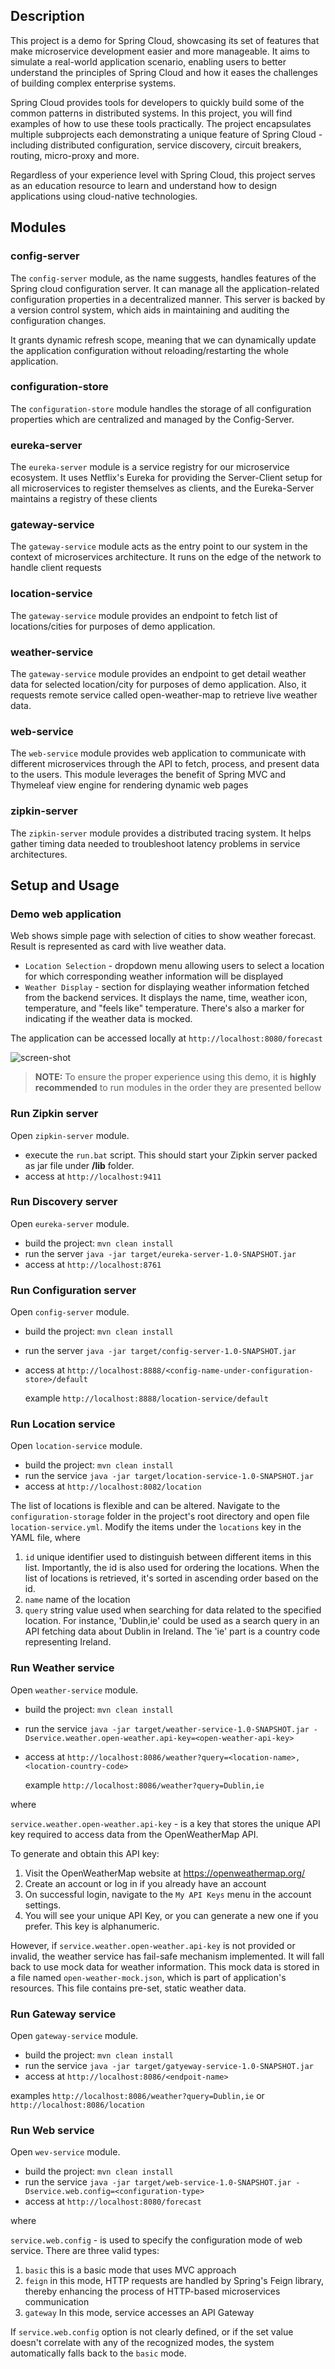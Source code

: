 ## Description
This project is a demo for Spring Cloud, showcasing its set of features that make microservice development easier 
and more manageable. It aims to simulate a real-world application scenario, enabling users to better understand 
the principles of Spring Cloud and how it eases the challenges of building complex enterprise systems.

Spring Cloud provides tools for developers to quickly build some of the common patterns in distributed systems. 
In this project, you will find examples of how to use these tools practically. The project 
encapsulates multiple subprojects each demonstrating a unique feature of Spring Cloud - including distributed configuration, 
service discovery, circuit breakers, routing, micro-proxy and more.

Regardless of your experience level with Spring Cloud, this project serves as an education resource to learn and understand 
how to design applications using cloud-native technologies.

## Modules
### config-server
The `config-server` module, as the name suggests, handles features of the Spring cloud configuration server. It can manage 
all the application-related configuration properties in a decentralized manner. This server is backed by a version control 
system, which aids in maintaining and auditing the configuration changes. 

It grants dynamic refresh scope, meaning that we can dynamically update the application configuration without 
reloading/restarting the whole application. 

### configuration-store
The `configuration-store` module handles the storage of all configuration properties 
which are centralized and managed by the Config-Server.

### eureka-server
The `eureka-server` module is a service registry for our microservice ecosystem. It uses Netflix's Eureka for 
providing the Server-Client setup for all microservices to register themselves as clients, and the Eureka-Server 
maintains a registry of these clients

### gateway-service
The `gateway-service` module acts as the entry point to our system in the context of microservices architecture. It runs 
on the edge of the network to handle client requests

### location-service
The `gateway-service` module provides an endpoint to fetch list of locations/cities for purposes of demo application. 

### weather-service
The `gateway-service` module provides an endpoint to get detail weather data for selected location/city for purposes of 
demo application. Also, it requests remote service called open-weather-map to retrieve live weather data.

### web-service
The `web-service` module provides web application to communicate with different microservices through the API 
to fetch, process, and present data to the users. This module leverages the benefit of Spring MVC and Thymeleaf view 
engine for rendering dynamic web pages

### zipkin-server 
The `zipkin-server` module provides a distributed tracing system. It helps gather timing data needed to troubleshoot 
latency problems in service architectures.



## Setup and Usage
### Demo web application
Web shows simple page with selection of cities to show weather forecast. Result is represented as card with live weather data.
- `Location Selection` - dropdown menu allowing users to select a location for which corresponding weather information will be displayed
- `Weather Display` - section for displaying weather information fetched from the backend services. It displays the name, 
   time, weather icon, temperature, and "feels like" temperature. There's also a marker for indicating if the weather data is mocked.

The application can be accessed locally at `http://localhost:8080/forecast`

![screen-shot](/readme/screen-1.png)


> **NOTE:** To ensure the proper experience using this demo, it is **highly recommended** to run modules in the order they are presented bellow

### Run Zipkin server
Open `zipkin-server` module.

- execute the `run.bat` script. This should start your Zipkin server packed as jar file under **/lib** folder.
- access at `http://localhost:9411`

### Run Discovery server
Open `eureka-server` module.

- build the project: `mvn clean install`
- run the server `java -jar target/eureka-server-1.0-SNAPSHOT.jar`
- access at `http://localhost:8761`

### Run Configuration server
Open `config-server` module.

- build the project: `mvn clean install`
- run the server `java -jar target/config-server-1.0-SNAPSHOT.jar`
- access at `http://localhost:8888/<config-name-under-configuration-store>/default`
  
  example `http://localhost:8888/location-service/default`

### Run Location service
Open `location-service` module.

- build the project: `mvn clean install`
- run the service `java -jar target/location-service-1.0-SNAPSHOT.jar`
- access at `http://localhost:8082/location`

The list of locations is flexible and can be altered. Navigate to the `configuration-storage` folder in the project's 
root directory and open file `location-service.yml`. Modify the items under the `locations` key in the YAML file, where
1. `id` unique identifier used to distinguish between different items in this list. Importantly, the 
   id is also used for ordering the locations. When the list of locations is retrieved, it's sorted in ascending 
   order based on the id.
2. `name` name of the location
3. `query` string value used when searching for data related to the specified location. 
   For instance, 'Dublin,ie' could be used as a search query in an API fetching data about Dublin in Ireland. 
   The 'ie' part is a country code representing Ireland.

### Run Weather service
Open `weather-service` module.

- build the project: `mvn clean install`
- run the service `java -jar target/weather-service-1.0-SNAPSHOT.jar -Dservice.weather.open-weather.api-key=<open-weather-api-key>`
- access at `http://localhost:8086/weather?query=<location-name>,<location-country-code>`

  example `http://localhost:8086/weather?query=Dublin,ie` 

where

`service.weather.open-weather.api-key` - is a key that stores the unique API key required to access data from the 
OpenWeatherMap API.

To generate and obtain this API key:
1. Visit the OpenWeatherMap website at https://openweathermap.org/
2. Create an account or log in if you already have an account
3. On successful login, navigate to the `My API Keys` menu in the account settings. 
4. You will see your unique API Key, or you can generate a new one if you prefer. This key is alphanumeric.

However, if `service.weather.open-weather.api-key` is not provided or invalid, the weather service has fail-safe 
mechanism implemented. It will fall back to use mock data for weather information. This mock data is stored in a file 
named `open-weather-mock.json`, which is part of application's resources. This file contains pre-set, static weather 
data.

### Run Gateway service
Open `gateway-service` module.

- build the project: `mvn clean install`
- run the service `java -jar target/gatyeway-service-1.0-SNAPSHOT.jar`
- access at `http://localhost:8086/<endpoit-name>`

examples `http://localhost:8086/weather?query=Dublin,ie` or `http://localhost:8086/location`

### Run Web service
Open `wev-service` module.

- build the project: `mvn clean install`
- run the service `java -jar target/web-service-1.0-SNAPSHOT.jar -Dservice.web.config=<configuration-type>`
- access at `http://localhost:8080/forecast`

where

`service.web.config` -  is used to specify the configuration mode of web service. There are three valid types:

1. `basic` this is a basic mode that uses MVC approach 
2. `feign` in this mode, HTTP requests are handled by Spring's Feign library, thereby enhancing the process of HTTP-based 
    microservices communication
3. `gateway` In this mode, service accesses an API Gateway

If `service.web.config` option is not clearly defined, or if the set value doesn't correlate with any of the recognized modes, 
the system automatically falls back to the `basic` mode.
